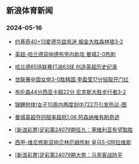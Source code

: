 ## 新浪体育新闻 
### 2024-05-16

+ [约基奇40+13爱德华兹低迷 掘金大胜森林狼3-2](https://sports.sina.com.cn/basketball/nba/2024-05-15/doc-inavhvsu2815056.shtml)

+ [英超-哈兰德双响德布劳内助攻 曼城2-0热刺](https://sports.sina.com.cn/g/pl/2024-05-15/doc-inavheva3035109.shtml)

+ [哈兰德65场联赛打进63球 创造英超历史纪录](https://sports.sina.com.cn/g/pl/2024-05-15/doc-inavhmaq0761570.shtml)

+ [世联赛中国女排3-0胜韩国 李盈莹17分轻取开门红](https://sports.sina.com.cn/others/volleyball/2024-05-15/doc-inavfynu0910998.shtml)

+ [布伦森44分西亚卡姆22分 尼克斯大胜步行者3-2](https://sports.sina.com.cn/basketball/nba/2024-05-15/doc-inavhrkw2875710.shtml)

+ [锦鲤附体!女子10周内两度刮中722万引发热议-图](https://sports.sina.com.cn/l/2024-05-15/doc-inavheus0816182.shtml)

+ [曼城英超夺冠赔率超低1.06 阿森纳唯有盼奇迹](https://sports.sina.com.cn/l/2024-05-15/doc-inavhmaq0767106.shtml)

+ [[新浪彩票]足彩第24079期任九：塞维利亚有望取胜](https://sports.sina.com.cn/l/2024-05-15/doc-inavheus0826385.shtml)

+ [西甲-维尼修斯双响贝林厄姆传射 皇马5-0阿拉维斯](https://sports.sina.com.cn/g/laliga/2024-05-15/doc-inavheva3039009.shtml)

+ [[新浪彩票]足彩第24079期大势：马竞客战防平](https://sports.sina.com.cn/l/2024-05-15/doc-inavheus0825692.shtml)


